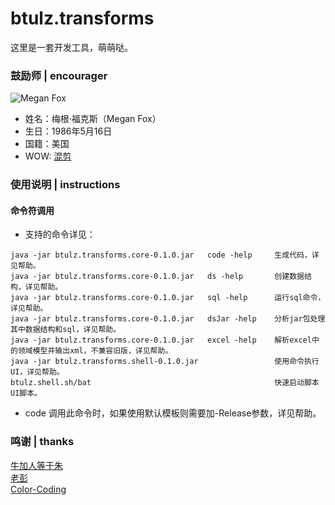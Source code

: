 # btulz.transforms
这里是一套开发工具，萌萌哒。

### 鼓励师 | encourager
![](encourager.gif "Megan Fox")
* 姓名：梅根·福克斯（Megan Fox）
* 生日：1986年5月16日
* 国籍：美国
* WOW: [混剪](http://www.bilibili.com/video/av4485682/ "B站指日可待")

### 使用说明 | instructions
#### 命令符调用
* 支持的命令详见：
~~~
java -jar btulz.transforms.core-0.1.0.jar   code -help     生成代码，详见帮助。
java -jar btulz.transforms.core-0.1.0.jar   ds -help       创建数据结构，详见帮助。
java -jar btulz.transforms.core-0.1.0.jar   sql -help      运行sql命令，详见帮助。
java -jar btulz.transforms.core-0.1.0.jar   dsJar -help    分析jar包处理其中数据结构和sql，详见帮助。
java -jar btulz.transforms.core-0.1.0.jar   excel -help    解析excel中的领域模型并输出xml，不兼容旧版，详见帮助。
java -jar btulz.transforms.shell-0.1.0.jar                 使用命令执行UI，详见帮助。
btulz.shell.sh/bat                                         快速启动脚本UI脚本。
~~~

* code 调用此命令时，如果使用默认模板则需要加-Release参数，详见帮助。

### 鸣谢 | thanks
[牛加人等于朱](http://baike.baidu.com/view/1769.htm "NiurenZhu")<br>
[老彭](http://baike.baidu.com/view/1828.htm "three-stones")<br>
[Color-Coding](http://colorcoding.org/ "咔啦工作室")<br>
